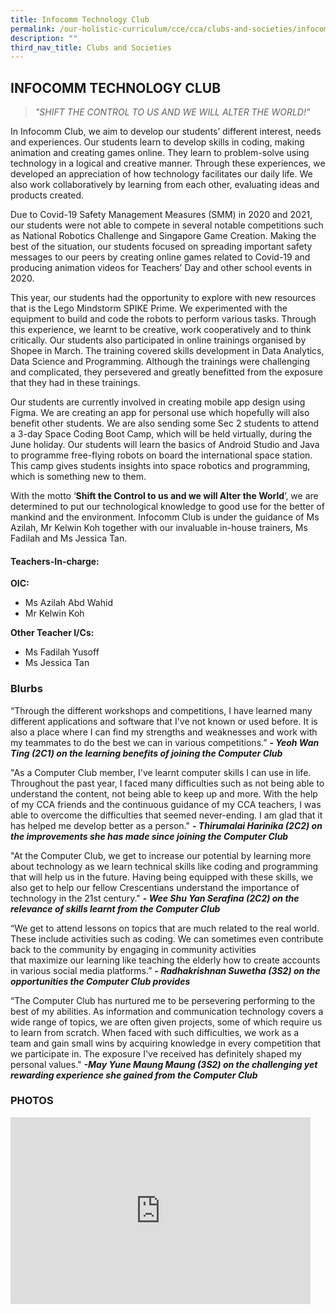 ```yaml
---
title: Infocomm Technology Club
permalink: /our-holistic-curriculum/cce/cca/clubs-and-societies/infocomm-technology-club/
description: ""
third_nav_title: Clubs and Societies
---
```

## **INFOCOMM TECHNOLOGY CLUB**

>*"SHIFT THE CONTROL TO US AND WE WILL ALTER THE WORLD!"*

In Infocomm Club, we aim to develop our students’ different interest, needs and experiences. Our students learn to develop skills in coding, making animation and creating games online. They learn to problem-solve using technology in a logical and creative manner. Through these experiences, we developed an appreciation of how technology facilitates our daily life. We also work collaboratively by learning from each other, evaluating ideas and products created.  

  

Due to Covid-19 Safety Management Measures (SMM) in 2020 and 2021, our students were not able to compete in several notable competitions such as National Robotics Challenge and Singapore Game Creation. Making the best of the situation, our students focused on spreading important safety messages to our peers by creating online games related to Covid-19 and producing animation videos for Teachers’ Day and other school events in 2020.

This year, our students had the opportunity to explore with new resources that is the Lego Mindstorm SPIKE Prime. We experimented with the equipment to build and code the robots to perform various tasks. Through this experience, we learnt to be creative, work cooperatively and to think critically. Our students also participated in online trainings organised by Shopee in March. The training covered skills development in Data Analytics, Data Science and Programming. Although the trainings were challenging and complicated, they persevered and greatly benefitted from the exposure that they had in these trainings.

Our students are currently involved in creating mobile app design using Figma. We are creating an app for personal use which hopefully will also benefit other students. We are also sending some Sec 2 students to attend a 3-day Space Coding Boot Camp, which will be held virtually, during the June holiday. Our students will learn the basics of Android Studio and Java to programme free-flying robots on board the international space station. This camp gives students insights into space robotics and programming, which is something new to them.

With the motto ‘**Shift the Control to us and we will Alter the World**’, we are determined to put our technological knowledge to good use for the better of mankind and the environment. Infocomm Club is under the guidance of Ms Azilah, Mr Kelwin Koh together with our invaluable in-house trainers, Ms Fadilah and Ms Jessica Tan.


#### **Teachers-In-charge:**
**OIC:**  
* Ms Azilah Abd Wahid
* Mr Kelwin Koh
  
**Other Teacher I/Cs:**  
* Ms Fadilah Yusoff
* Ms Jessica Tan



### **Blurbs**
“Through the different workshops and competitions, I have learned many different applications and software that I've not known or used before. It is also a place where I can find my strengths and weaknesses and work with my teammates to do the best we can in various competitions.”
***- Yeoh Wan Ting (2C1) on the learning benefits of joining the Computer Club***

"As a Computer Club member, I've learnt computer skills I can use in life. Throughout the past year, I faced many difficulties such as not being able to understand the content, not being able to keep up and more. With the help of my CCA friends and the continuous guidance of my CCA teachers, I was able to overcome the difficulties that seemed never-ending. I am glad that it has helped me develop better as a person."
***- Thirumalai Harinika (2C2) on the improvements she has made since joining the Computer Club***

"At the Computer Club, we get to increase our potential by learning more about technology as we learn technical skills like coding and programming that will help us in the future. Having being equipped with these skills, we also get to help our fellow Crescentians understand the importance of technology in the 21st century."
***- Wee Shu Yan Serafina (2C2) on the relevance of skills learnt from the Computer Club***

“We get to attend lessons on topics that are much related to the real world. These include activities such as coding. We can sometimes even contribute back to the community by engaging in community activities that maximize our learning like teaching the elderly how to create accounts in various social media platforms.”
***- Radhakrishnan Suwetha (3S2) on the opportunities the Computer Club provides***

“The Computer Club has nurtured me to be persevering performing to the best of my abilities. As information and communication technology covers a wide range of topics, we are often given projects, some of which require us to learn from scratch. When faced with such difficulties, we work as a team and gain small wins by acquiring knowledge in every competition that we participate in. The exposure I've received has definitely shaped my personal values."
***-May Yune Maung Maung (3S2) on the challenging yet rewarding experience she gained from the Computer Club***




### **PHOTOS** ###

<iframe src="https://docs.google.com/presentation/d/e/2PACX-1vRZ3p9MZfAocCtDaMHAGaA8kW0DSIoruUZDbU9YFGjPSFdWIvnJQkYjWp9UWdNDGnGgVDCKq91ffn51/embed?start=true&loop=true&delayms=3000" frameborder="0" width="480" height="299" allowfullscreen="true"></iframe>